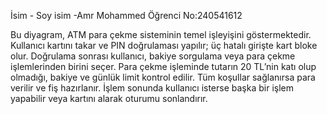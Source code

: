 İsim - Soy isim  -Amr Mohammed 
Öğrenci No:240541612

Bu diyagram, ATM para çekme sisteminin temel işleyişini göstermektedir.
Kullanıcı kartını takar ve PIN doğrulaması yapılır; üç hatalı girişte kart bloke olur.
Doğrulama sonrası kullanıcı, bakiye sorgulama veya para çekme işlemlerinden birini seçer.
Para çekme işleminde tutarın 20 TL’nin katı olup olmadığı, bakiye ve günlük limit kontrol edilir.
Tüm koşullar sağlanırsa para verilir ve fiş hazırlanır.
İşlem sonunda kullanıcı isterse başka bir işlem yapabilir veya kartını alarak oturumu sonlandırır.
